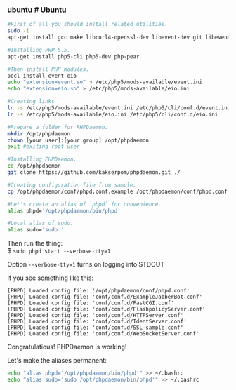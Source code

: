 ### ubuntu # Ubuntu

```bash
#First of all you should install related utilities.
sudo -i  
apt-get install gcc make libcurl4-openssl-dev libevent-dev git libevent

#Installing PHP 5.5.  
apt-get install php5-cli php5-dev php-pear

#Then install PHP modules.
pecl install event eio  
echo "extension=event.so" > /etc/php5/mods-available/event.ini  
echo "extension=eio.so" > /etc/php5/mods-available/eio.ini

#Creating links
ln -s /etc/php5/mods-available/event.ini /etc/php5/cli/conf.d/event.ini 
ln -s /etc/php5/mods-available/eio.ini /etc/php5/cli/conf.d/eio.ini

#Prepare a folder for PHPDaemon.  
mkdir /opt/phpdaemon
chown [your user]:[your group] /opt/phpdaemon
exit #exiting root user

#Installing PHPDaemon.  
cd /opt/phpdaemon
git clone https://github.com/kakserpom/phpdaemon.git ./

#Creating configuration file from sample.
cp /opt/phpdaemon/conf/phpd.conf.example /opt/phpdaemon/conf/phpd.conf

#Let's create an alias of `phpd` for convenience.  
alias phpd='/opt/phpdaemon/bin/phpd'

#Local alias of sudo:  
alias sudo='sudo '
```
Then run the thing:  
$&nbsp;`sudo phpd start --verbose-tty=1`

Option `--verbose-tty=1` turns on logging into STDOUT

If you see something like this:

    [PHPD] Loaded config file: '/opt/phpdaemon/conf/phpd.conf'
	[PHPD] Loaded config file: 'conf/conf.d/ExampleJabberBot.conf'
	[PHPD] Loaded config file: 'conf/conf.d/FastCGI.conf'
	[PHPD] Loaded config file: 'conf/conf.d/FlashpolicyServer.conf'
	[PHPD] Loaded config file: 'conf/conf.d/HTTPServer.conf'
	[PHPD] Loaded config file: 'conf/conf.d/IdentServer.conf'
	[PHPD] Loaded config file: 'conf/conf.d/SSL-sample.conf'
	[PHPD] Loaded config file: 'conf/conf.d/WebSocketServer.conf'

Congratulatious! PHPDaemon is working!

Let's make the aliases permanent:  
```bash
echo "alias phpd='/opt/phpdaemon/bin/phpd'" >> ~/.bashrc
echo "alias sudo='sudo /opt/phpdaemon/bin/phpd'" >> ~/.bashrc
```
